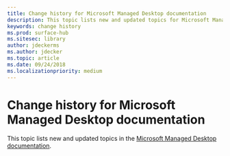 ```yaml
---
title: Change history for Microsoft Managed Desktop documentation
description: This topic lists new and updated topics for Microsoft Managed Desktop.
keywords: change history
ms.prod: surface-hub
ms.sitesec: library
author: jdeckerms
ms.author: jdecker
ms.topic: article
ms.date: 09/24/2018
ms.localizationpriority: medium
---
```


# Change history for Microsoft Managed Desktop documentation

This topic lists new and updated topics in the [Microsoft Managed Desktop documentation](index.md).

